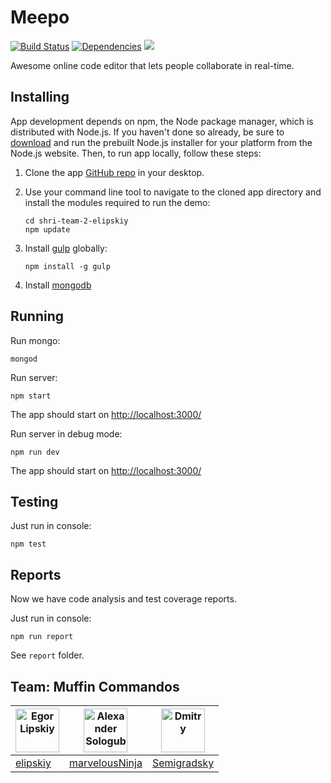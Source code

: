 # Meepo

[![Build Status](https://travis-ci.org/elipskiy/shri-team-2-elipskiy.svg?branch=master)](https://travis-ci.org/elipskiy/shri-team-2-elipskiy)
[![Dependencies](https://david-dm.org/elipskiy/shri-team-2-elipskiy.png)](https://david-dm.org/elipskiy/shri-team-2-elipskiy)
[![](https://reposs.herokuapp.com/?path=elipskiy/shri-team-2-elipskiy)](https://github.com/ruddfawcett/reposs)


Awesome online code editor that lets people collaborate in real-time.

## Installing

App development depends on npm, the Node package manager, which is distributed with Node.js. If you haven't done so already, be sure to [download](http://nodejs.org/download/) and run the prebuilt Node.js installer for your platform from the Node.js website. Then, to run app locally, follow these steps:

1. Clone the app [GitHub repo](https://github.com/elipskiy/shri-team-2-elipskiy) in your desktop.
2. Use your command line tool to navigate to the cloned app directory and install the modules required to run the demo:

   ```
   cd shri-team-2-elipskiy
   npm update
   ```

3. Install [gulp](http://gulpjs.com/) globally:

   ```
   npm install -g gulp
   ```

4. Install [mongodb](http://www.mongodb.org/downloads)

## Running

Run mongo:

```
mongod
```

Run server:

```
npm start
```

The app should start on [http://localhost:3000/](http://localhost:3000/)

Run server in debug mode:

```
npm run dev
```

The app should start on [http://localhost:3000/](http://localhost:3000/)

## Testing

Just run in console:
```
npm test
```


## Reports

Now we have code analysis and test coverage reports.

Just run in console:
```
npm run report
```
 See `report` folder.


## Team: Muffin Commandos

| <img alt="Egor Lipskiy" src="https://avatars1.githubusercontent.com/u/2931416?s=70" width="70"> | <img alt="Alexander Sologub" src="https://avatars0.githubusercontent.com/u/902788" width="70"> | <img alt="Dmitry" src="https://avatars1.githubusercontent.com/u/1198848?s=70" width="70"> |
|---|---|---|
| [elipskiy](https://github.com/elipskiy) | [marvelousNinja](https://github.com/marvelousNinja) | [Semigradsky](https://github.com/Semigradsky) |
